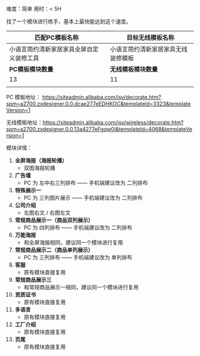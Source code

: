 难度：简单            用时：< 5H

找了一个模块进行练手，基本上最快能达到这个速度。

| 匹配PC模板名称                           | 目标无线模板名称                   |
| ---------------------------------------- | ---------------------------------- |
| 小语言简约清新家居家具全屏自定义装修工具 | 小语言简约清新家居家具无线装修模板 |
| **PC模板模块数量**                       | **无线模板模块数量**               |
| 13                                       | 11                                 |
|                                          |                                    |

PC 模板地址： https://siteadmin.alibaba.com/isv/decorate.htm?spm=a2700.zxdesigner.0.0.dcae277eEDHKOC&templateId=3323&templateVersion=1

无线模板地址：https://siteadmin.alibaba.com/isv/wireless/decorate.htm?spm=a2700.zxdesigner.0.0.13a4277eFgqw0i&templateId=4068&templateVersion=1



模块详情：

1. **全屏海报（海报轮播）**
   - 双图海报轮播
2. **广告墙**
   - PC 为 左中右三列排布 —— 手机端建议改为 二列排布
3. **特殊展示一**
   - PC 为 三列图片展示 —— 手机端建议改为 二列排布
4. **公司介绍**
   - 左图右文 / 右图左文
5. **常规商品展示一（商品双列展示）**
   - PC 为 四列排布 —— 手机端建议改为 二列排布
6. **万能海报**
   - 和全屏海报相同，建议同一个模块进行复用
7. **常规商品展示二（商品单列展示）**
   - PC 为 三列排布 —— 手机端建议改为 单列排布
8. **客服**
   - 原有模块直接复用
9. **常规商品展示三**
   - 和常规商品展示一相同，建议同一个模块进行复用
10. **资质证书**
    - 原有模块直接复用
11. **多语言**
    - 原有模块直接复用
12. **工厂介绍**
    - 原有模块直接复用
13. **页尾**
    - 原有模块直接复用





